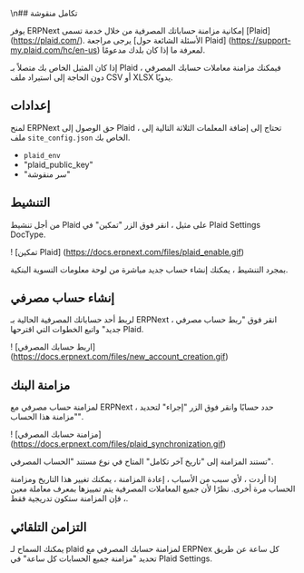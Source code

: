\n## تكامل منقوشة

يوفر ERPNext إمكانية مزامنة حساباتك المصرفية من خلال خدمة تسمى [Plaid] (https://plaid.com/). يرجى مراجعة [الأسئلة الشائعة حول Plaid] (https://support-my.plaid.com/hc/en-us) لمعرفة ما إذا كان بلدك مدعومًا.

إذا كان المثيل الخاص بك متصلاً بـ Plaid ، فيمكنك مزامنة معاملات حسابك المصرفي دون الحاجة إلى استيراد ملف CSV أو XLSX يدويًا.

## إعدادات

لمنح ERPNext حق الوصول إلى Plaid ، تحتاج إلى إضافة المعلمات الثلاثة التالية إلى ملف `site_config.json` الخاص بك.

* `plaid_env`
* "plaid_public_key"
* "سر منقوشة"

## التنشيط

من أجل تنشيط Plaid على مثيل ، انقر فوق الزر "تمكين" في Plaid Settings DocType.

! [تمكين Plaid] (https://docs.erpnext.com/files/plaid_enable.gif)

بمجرد التنشيط ، يمكنك إنشاء حساب جديد مباشرة من لوحة معلومات التسوية البنكية.

## إنشاء حساب مصرفي

لربط أحد حساباتك المصرفية الحالية بـ ERPNext ، انقر فوق "ربط حساب مصرفي جديد" واتبع الخطوات التي اقترحها Plaid.

! [اربط حسابك المصرفي] (https://docs.erpnext.com/files/new_account_creation.gif)

## مزامنة البنك

لمزامنة حساب مصرفي مع ERPNext ، حدد حسابًا وانقر فوق الزر "إجراء" لتحديد "مزامنة هذا الحساب".

! [مزامنة حسابك المصرفي] (https://docs.erpnext.com/files/plaid_synchronization.gif)

تستند المزامنة إلى "تاريخ آخر تكامل" المتاح في نوع مستند "الحساب المصرفي".

إذا أردت ، لأي سبب من الأسباب ، إعادة المزامنة ، يمكنك تغيير هذا التاريخ ومزامنة الحساب مرة أخرى. نظرًا لأن جميع المعاملات المصرفية يتم تمييزها بمعرف معاملة معين ، فإن المزامنة ستكون تدريجية فقط.

## التزامن التلقائي

يمكنك السماح لـ plaid لمزامنة حسابك المصرفي مع ERPNex كل ساعة عن طريق تحديد "مزامنة جميع الحسابات كل ساعة" في Plaid Settings.